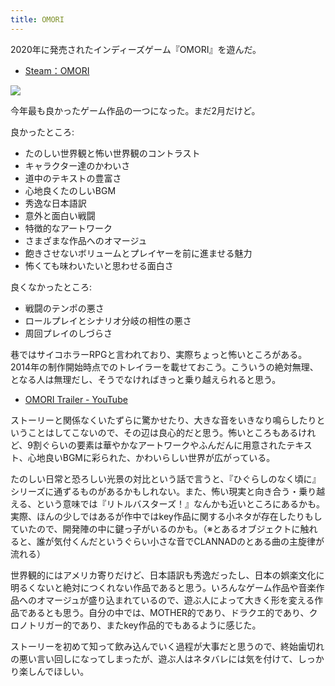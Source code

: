 ```yaml
---
title: OMORI
---
```


2020年に発売されたインディーズゲーム『OMORI』を遊んだ。

- [Steam：OMORI](https://store.steampowered.com/app/1150690/OMORI/?l=japanese)

![](https://i.imgur.com/XvWtcKch.jpg)

今年最も良かったゲーム作品の一つになった。まだ2月だけど。

良かったところ:

- たのしい世界観と怖い世界観のコントラスト
- キャラクター達のかわいさ
- 道中のテキストの豊富さ
- 心地良くたのしいBGM
- 秀逸な日本語訳
- 意外と面白い戦闘
- 特徴的なアートワーク
- さまざまな作品へのオマージュ
- 飽きさせないボリュームとプレイヤーを前に進ませる魅力
- 怖くても味わいたいと思わせる面白さ

良くなかったところ:

- 戦闘のテンポの悪さ
- ロールプレイとシナリオ分岐の相性の悪さ
- 周回プレイのしづらさ

巷ではサイコホラーRPGと言われており、実際ちょっと怖いところがある。2014年の制作開始時点でのトレイラーを載せておこう。こういうの絶対無理、となる人は無理だし、そうでなければきっと乗り越えられると思う。

- [OMORI Trailer - YouTube](https://www.youtube.com/watch?v=erzgjfU271g)

ストーリーと関係なくいたずらに驚かせたり、大きな音をいきなり鳴らしたりということはしてこないので、その辺は良心的だと思う。怖いところもあるけれど、9割ぐらいの要素は華やかなアートワークやふんだんに用意されたテキスト、心地良いBGMに彩られた、かわいらしい世界が広がっている。

たのしい日常と恐ろしい光景の対比という話で言うと、『ひぐらしのなく頃に』シリーズに通ずるものがあるかもしれない。また、怖い現実と向き合う・乗り越える、という意味では『リトルバスターズ！』なんかも近いところにあるかも。実際、ほんの少しではあるが作中ではkey作品に関する小ネタが存在したりもしていたので、開発陣の中に鍵っ子がいるのかも。（※とあるオブジェクトに触れると、誰が気付くんだというぐらい小さな音でCLANNADのとある曲の主旋律が流れる）

世界観的にはアメリカ寄りだけど、日本語訳も秀逸だったし、日本の娯楽文化に明るくないと絶対につくれない作品であると思う。いろんなゲーム作品や音楽作品へのオマージュが盛り込まれているので、遊ぶ人によって大きく形を変える作品であるとも思う。自分の中では、MOTHER的であり、ドラクエ的であり、クロノトリガー的であり、またkey作品的でもあるように感じた。

ストーリーを初めて知って飲み込んでいく過程が大事だと思うので、終始歯切れの悪い言い回しになってしまったが、遊ぶ人はネタバレには気を付けて、しっかり楽しんでほしい。
